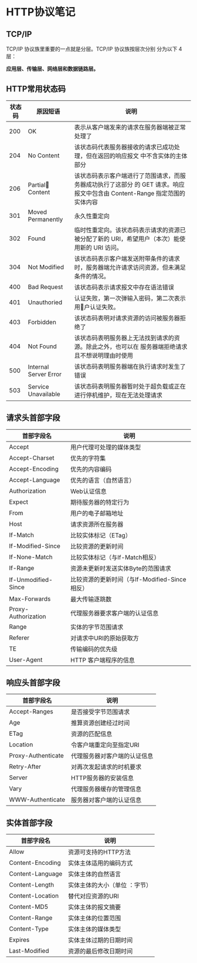 # **HTTP**协议笔记

## TCP/IP

TCP/IP 协议族里重要的一点就是分层。TCP/IP 协议族按层次分别 分为以下 4 层：

**应用层、传输层、网络层和数据链路层。**

## HTTP常用状态码

|  状态码   |   原因短语    |说明                 |
| ------------- | -------------------- | ------------- |
|  200   |   OK    |表示从客户端发来的请求在服务器端被正常处理了|
| 204 | No Content |该状态码代表服务器接收的请求已成功处理，但在返回的响应报文 中不含实体的主体部分|
| 206 | Partial Content |该状态码表示客户端进行了范围请求，而服务器成功执行了这部分 的 GET 请求。响应报文中包含由 Content-Range 指定范围的实体内容|
| 301 | Moved Permanently |永久性重定向|
| 302 | Found |临时性重定向。该状态码表示请求的资源已被分配了新的 URI，希望用户（本次）能使用新的 URI 访问。|
| 304 | Not Modified |该状态码表示客户端发送附带条件的请求 时，服务器端允许请求访问资源，但未满足条件的情况。|
| 400 | Bad Request |该状态码表示请求报文中存在语法错误|
| 401 | Unauthoried |认证失败，第一次弹输入密码，第二次表示用户认证失败。|
| 403 | Forbidden |该状态码表明对请求资源的访问被服务器拒绝了|
| 404 | Not Found |该状态码表明服务器上无法找到请求的资源。除此之外，也可以在 服务器端拒绝请求且不想说明理由时使用|
| 500 | Internal Server Error |该状态码表明服务器端在执行请求时发生了错误|
| 503 | Service Unavailable |该状态码表明服务器暂时处于超负载或正在进行停机维护，现在无法处理请求|

## 请求头首部字段

| 首部字段名          | 说明                                          |
| ------------------- | --------------------------------------------- |
| Accept              | 用户代理可处理的媒体类型                      |
| Accept-Charset      | 优先的字符集                                  |
| Accept-Encoding     | 优先的内容编码                                |
| Accept-Language     | 优先的语言（自然语言）                        |
| Authorization       | Web认证信息                                   |
| Expect              | 期待服务器的特定行为                          |
| From                | 用户的电子邮箱地址                            |
| Host                | 请求资源所在服务器                            |
| If-Match            | 比较实体标记（ETag）                          |
| If-Modified-Since   | 比较资源的更新时间                            |
| If-None-Match       | 比较实体标记（与If-Match相反）                |
| If-Range            | 资源未更新时发送实体Byte的范围请求            |
| If-Unmodified-Since | 比较资源的更新时间（与If-Modified-Since相反） |
| Max-Forwards        | 最大传输逐跳数                                |
| Proxy-Authorization | 代理服务器要求客户端的认证信息                |
| Range               | 实体的字节范围请求                            |
| Referer             | 对请求中URI的原始获取方                       |
| TE                  | 传输编码的优先级                              |
| User-Agent          | HTTP 客户端程序的信息                         |

## 响应头首部字段

| 首部字段名    | 说明                    |
| ------------- | ----------------------- |
| Accept-Ranges | 是否接受字节范围请求    |
| Age           | 推算资源创建经过时间    |
| ETag          | 资源的匹配信息          |
| Location      | 令客户端重定向至指定URI |
| Proxy-Authenticate | 代理服务器对客户端的认证信息 |
| Retry-After        | 对再次发起请求的时机要求     |
| Server             | HTTP服务器的安装信息         |
| Vary               | 代理服务器缓存的管理信息     |
| WWW-Authenticate   | 服务器对客户端的认证信息     |

## 实体首部字段

| 首部字段名       | 说明                          |
| ---------------- | ----------------------------- |
| Allow            | 资源可支持的HTTP方法          |
| Content-Encoding | 实体主体适用的编码方式        |
| Content-Language | 实体主体的自然语言            |
| Content-Length   | 实体主体的大小（单位 ：字节） |
| Content-Location | 替代对应资源的URI             |
| Content-MD5      | 实体主体的报文摘要            |
| Content-Range    | 实体主体的位置范围            |
| Content-Type     | 实体主体的媒体类型            |
| Expires          | 实体主体过期的日期时间        |
| Last-Modified    | 资源的最后修改日期时间        |

